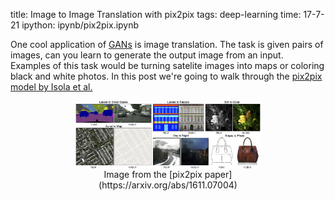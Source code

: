 title: Image to Image Translation with pix2pix
tags: deep-learning
time: 17-7-21
ipython: ipynb/pix2pix.ipynb

One cool application of [GANs](/posts/gan-mnist.html) is image translation. The task is given pairs of images, can you learn to generate the output image from an input. Examples of this task would be turning satelite images into maps or coloring black and white photos. In this post we're going to walk through the [pix2pix model by Isola et al.](https://arxiv.org/abs/1611.07004)

<figure>
<img style="width: 70%; display: block; margin:auto;" src="/imgs/ipynb/pix2pix/trans.jpg">
<figcaption style='text-align:center'>Image from the [pix2pix paper](https://arxiv.org/abs/1611.07004)</figcaption>
</figure>

